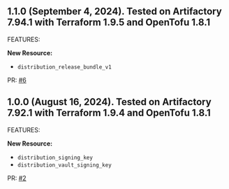 ## 1.1.0 (September 4, 2024). Tested on Artifactory 7.94.1 with Terraform 1.9.5 and OpenTofu 1.8.1

FEATURES:

**New Resource:**
* `distribution_release_bundle_v1`

PR: [#6](https://github.com/jfrog/terraform-provider-distribution/pull/6)

## 1.0.0 (August 16, 2024). Tested on Artifactory 7.92.1 with Terraform 1.9.4 and OpenTofu 1.8.1

FEATURES:

**New Resource:**
* `distribution_signing_key`
* `distribution_vault_signing_key`

PR: [#2](https://github.com/jfrog/terraform-provider-distribution/pull/2)